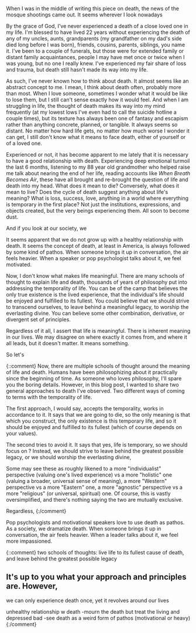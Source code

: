 When I was in the middle of writing this piece on death, the news of the mosque shootings came out. It seems wherever I look nowadays

By the grace of God, I've never experienced a death of a close loved one in my life. I'm blessed to have lived 22 years without experiencing the death of any of my uncles, aunts, grandparents (my grandfather on my dad's side died long before I was born), friends, cousins, parents, siblings, you name it. I've been to a couple of funerals, but those were for extended family or distant family acquaintances, people I may have met once or twice when I was young, but no one I really knew. I've experienced my fair share of loss and trauma, but death still hasn't made its way into my life.

As such, I've never known how to think about death. It almost seems like an abstract concept to me. I mean, I think about death often, probably more than most. When I love someone, sometimes I wonder what it would be like to lose them, but I still can't sense exactly how it would feel. And when I am struggling in life, the thought of death makes its way into my mind frequently (at my lowest lows I've even had to call the suicide hotline a couple times), but its texture has always been one of fantasy and escapism rather than anything concrete, planned, or tangible. It always seems so distant. No matter how hard life gets, no matter how much worse I wonder it can get, I still don't know what it means to face death, either of yourself or of a loved one.

Experienced or not, it has become apparent to me lately that it is necessary to have a good relationship with death. Experiencing deep emotional turmoil the last 6 months, listening to my 88 year old grandmother who helped raise me talk about nearing the end of her life, reading accounts like *When Breath Becomes Air*, these have all brought and re-brought the question of life and death into my head. What does it mean to die? Conversely, what does it mean to live? Does the cycle of death suggest anything about life's meaning? What is loss, success, love, anything in a world where everything is temporary in the first place? Not just the institutions, expressions, and objects created, but the very beings experiencing them. All soon to become dust.

And if you look at our society, we

It seems apparent that we do not grow up with a healthy relationship with death. It seems the concept of death, at least in America, is always followed by some kind of pathos. When someone brings it up in conversation, the air feels heavier. When a speaker or pop psychologist talks about it, we feel motivated.

Now, I don't know what makes life meaningful. There are many schools of thought to explain life and death, thousands of years of philosophy put into addressing the temporality of life. You can be of the camp that believes the only true existence is the lived experience, that the individual's life should be enjoyed and fulfilled to its fullest. You could believe that we should strive to transcend ourselves, to leave behind a meaningful legacy, to worship the everlasting divine. You can believe some other combination, derivative, or divergent set of principles.

Regardless of it all, I assert that life is meaningful. There is inherent meaning in our lives. We may disagree on where exactly it comes from, and where it all leads, but it doesn't matter. It means something.

So let's

{::comment}
Now, there are multiple schools of thought around the meaning of life and death. Humans have been philosophizing about it practically since the beginning of time. As someone who loves philosophy, I'll spare you the boring details. However, in this blog post, I wanted to share two general approaches to death I've observed. Two different ways of coming to terms with the temporality of life.

The first approach, I would say, accepts the temporality, works in accordance to it. It says that we are going to die, so the only meaning is that which you construct, the only existence is this temporary life, and so it should be enjoyed and fulfilled to its fullest (which of course depends on your values).

The second tries to avoid it. It says that yes, life is temporary, so we should focus on ? Instead, we should strive to leave behind the greatest possible legacy, or we should worship the everlasting divine,

Some may see these as roughly likened to a more "individualist" perspective (valuing one's lived experience) vs a more "holistic" one (valuing a broader, universal sense of meaning), a more "Western" perspective vs a more "Eastern" one, a more "agnostic" perspective vs a more "religious" (or universal, spiritual) one. Of course, this is vastly oversimplified, and there's nothing saying the two are mutually exclusive.

Regardless,
{:/comment}

Pop psychologists and motivational speakers love to use death as pathos. As a society, we dramatize death. When someone brings it up in conversation, the air feels heavier. When a leader talks about it, we feel more impassioned.

{::comment}
two schools of thoughts: live life to its fullest cause of death, and leave behind the greatest possible legacy

It's up to you what your approach and principles are. However,
--
we can only experience death once, yet it revolves around our lives

unhealthy relationship w death
-mourn the death but treat the living and depressed bad
-see death as a weird form of pathos (motivational or heavy)
{:/comment}
